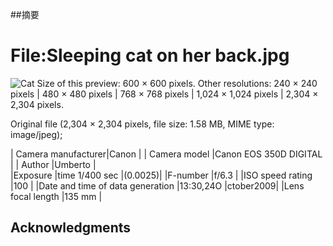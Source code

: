 ##摘要
# File:Sleeping cat on her back.jpg

![Cat](https://upload.wikimedia.org/wikipedia/commons/5/5e/Sleeping_cat_on_her_back.jpg)
Size of this preview: 600 × 600 pixels. Other resolutions: 240 × 240 pixels | 480 × 480 pixels | 768 × 768 pixels | 1,024 × 1,024 pixels | 2,304 × 2,304 pixels.

Original file ‎(2,304 × 2,304 pixels, file size: 1.58 MB, MIME type: image/jpeg);

| Camera manufacturer|Canon |
| Camera model	      |Canon EOS 350D                         DIGITAL |
| Author	            |Umberto |      
|Exposure            |time	1/400 sec                        |(0.0025)|
|F-number	         |f/6.3   |
|ISO speed rating	   |100     |
|Date and time of 
 data generation	   |13:30,24O
                     |ctober2009|
|Lens focal length	|135 mm    |

## Acknowledgments
